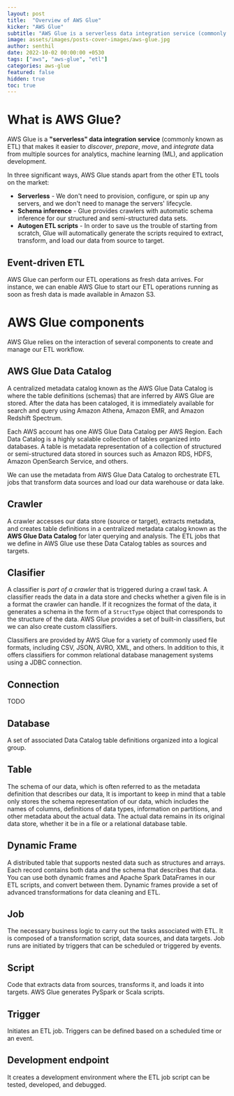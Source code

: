 ```yaml
---
layout: post
title:  "Overview of AWS Glue"
kicker: "AWS Glue"
subtitle: "AWS Glue is a serverless data integration service (commonly known as ETL) that makes it easier to discover, prepare, move, and integrate data from a variety of sources for analytics, machine learning (ML), and application development."
image: assets/images/posts-cover-images/aws-glue.jpg
author: senthil
date: 2022-10-02 00:00:00 +0530
tags: ["aws", "aws-glue", "etl"]
categories: aws-glue
featured: false
hidden: true
toc: true
---
```


# What is AWS Glue?

AWS Glue is a **"serverless" data integration service** (commonly known as ETL) that makes it easier to *discover*, *prepare*, *move*, and *integrate* data from multiple sources for analytics, machine learning (ML), and application development.

In three significant ways, AWS Glue stands apart from the other ETL tools on the market:

- **Serverless** - We don't need to provision, configure, or spin up any servers, and we don't need to manage the servers' lifecycle.
- **Schema inference** - Glue provides crawlers with automatic schema inference for our structured and semi-structured data sets.
- **Autogen ETL scripts** - In order to save us the trouble of starting from scratch, Glue will automatically generate the scripts required to extract, transform, and load our data from source to target.

## Event-driven ETL

AWS Glue can perform our ETL operations as fresh data arrives. For instance, we can enable AWS Glue to start our ETL operations running as soon as fresh data is made available in Amazon S3.

# AWS Glue components

AWS Glue relies on the interaction of several components to create and manage our ETL workflow.

## AWS Glue Data Catalog

A centralized metadata catalog known as the AWS Glue Data Catalog is where the table definitions (schemas) that are inferred by AWS Glue are stored. After the data has been cataloged, it is immediately available for search and query using Amazon Athena, Amazon EMR, and Amazon Redshift Spectrum.

Each AWS account has one AWS Glue Data Catalog per AWS Region. Each Data Catalog is a highly scalable collection of tables organized into databases. A table is metadata representation of a collection of structured or semi-structured data stored in sources such as Amazon RDS, HDFS, Amazon OpenSearch Service, and others.

We can use the metadata from AWS Glue Data Catalog to orchestrate ETL jobs that transform data sources and load our data warehouse or data lake.

## Crawler

A crawler accesses our data store (source or target), extracts metadata, and creates table definitions in a centralized metadata catalog known as the **AWS Glue Data Catalog** for later querying and analysis. The ETL jobs that we define in AWS Glue use these Data Catalog tables as sources and targets.

## Clasifier

A classifier is *part of a crawler* that is triggered during a crawl task. A classifier reads the data in a data store and checks whether a given file is in a format the crawler can handle. If it recognizes the format of the data, it generates a schema in the form of a `StructType` object that corresponds to the structure of the data. AWS Glue provides a set of built-in classifiers, but we can also create custom classifiers.

Classifiers are provided by AWS Glue for a variety of commonly used file formats, including CSV, JSON, AVRO, XML, and others. In addition to this, it offers classifiers for common relational database management systems using a JDBC connection.

## Connection

TODO

## Database

A set of associated Data Catalog table definitions organized into a logical group.

## Table

The schema of our data, which is often referred to as the metadata definition that describes our data, It is important to keep in mind that a table only stores the schema representation of our data, which includes the names of columns, definitions of data types, information on partitions, and other metadata about the actual data. The actual data remains in its original data store, whether it be in a file or a relational database table. 

## Dynamic Frame

A distributed table that supports nested data such as structures and arrays. Each record contains both data and the schema that describes that data. You can use both dynamic frames and Apache Spark DataFrames in our ETL scripts, and convert between them. Dynamic frames provide a set of advanced transformations for data cleaning and ETL.

## Job

The necessary business logic to carry out the tasks associated with ETL. It is composed of a transformation script, data sources, and data targets. Job runs are initiated by triggers that can be scheduled or triggered by events.

## Script

Code that extracts data from sources, transforms it, and loads it into targets. AWS Glue generates PySpark or Scala scripts.

## Trigger

Initiates an ETL job. Triggers can be defined based on a scheduled time or an event.

## Development endpoint

It creates a development environment where the ETL job script can be tested, developed, and debugged.